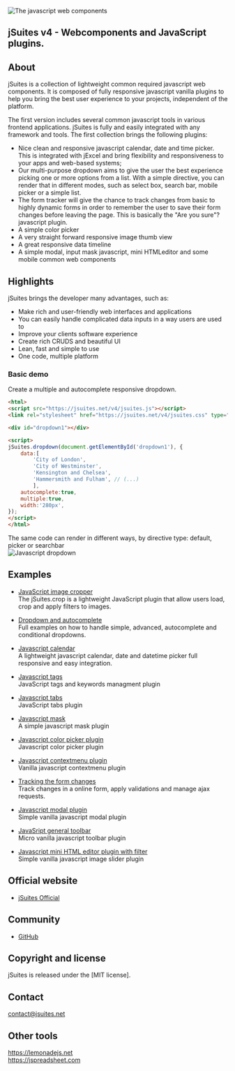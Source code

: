 ![The javascript web components](https://jsuites.net/templates/v4/img/logo.svg)

## jSuites v4 - Webcomponents and JavaScript plugins. 

About
---------
jSuites is a collection of lightweight common required javascript web components. It is composed of fully responsive javascript vanilla plugins to help you bring the best user experience to your projects, independent of the platform.</p>

The first version includes several common javascript tools in various frontend applications. jSuites is fully and easily integrated with any framework and tools. The first collection brings the following plugins:

* Nice clean and responsive javascript calendar, date and time picker. This is integrated with jExcel and bring flexibility and responsiveness to your apps and web-based systems;
* Our multi-purpose dropdown aims to give the user the best experience picking one or more options from a list. With a simple directive, you can render that in different modes, such as select box, search bar, mobile picker or a simple list.
* The form tracker will give the chance to track changes from basic to highly dynamic forms in order to remember the user to save their form changes before leaving the page. This is basically the "Are you sure"? javascript plugin.
* A simple color picker
* A very straight forward responsive image thumb view
* A great responsive data timeline
* A simple modal, input mask javascript, mini HTMLeditor and some mobile common web components

Highlights
---------
jSuites brings the developer many advantages, such as:

* Make rich and user-friendly web interfaces and applications
* You can easily handle complicated data inputs in a way users are used to
* Improve your clients software experience
* Create rich CRUDS and beautiful UI
* Lean, fast and simple to use
* One code, multiple platform


### Basic demo

Create a multiple and autocomplete responsive dropdown.


```html
<html>
<script src="https://jsuites.net/v4/jsuites.js"></script>
<link rel="stylesheet" href="https://jsuites.net/v4/jsuites.css" type="text/css" />

<div id="dropdown1"></div>

<script>
jSuites.dropdown(document.getElementById('dropdown1'), {
    data:[
        'City of London',
        'City of Westminster',
        'Kensington and Chelsea',
        'Hammersmith and Fulham', // (...)
        ],
    autocomplete:true,
    multiple:true,
    width:'280px',
});
</script>
</html>
```
The same code can render in different ways, by directive type: default, picker or searchbar\
![Javascript dropdown](https://jsuites.net/templates/v4/img/dropdown.png)


Examples
---------

* [JavaScript image cropper](https://jsuites.net/v4/image-cropper)\
The jSuites.crop is a lightweight JavaScript plugin that allow users load, crop and apply filters to images.

* [Dropdown and autocomplete](https://jsuites.net/v4/dropdown-and-autocomplete)\
Full examples on how to handle simple, advanced, autocomplete and conditional dropdowns.

* [Javascript calendar](https://jsuites.net/v4/javascript-calendar)\
A lightweight javascript calendar, date and datetime picker full responsive and easy integration.

* [Javascript tags](https://jsuites.net/v4/javascript-tags)\
JavaScript tags and keywords managment plugin

* [Javascript tabs](https://jsuites.net/v4/javascript-tabs)\
JavaScript tabs plugin

* [Javascript mask](https://jsuites.net/v4/javascript-mask)\
A simple javascript mask plugin

* [Javascript color picker plugin](https://jsuites.net/v4/color-picker)\
Javascript color picker plugin

* [Javascript contextmenu plugin](https://jsuites.net/v4/contextmenu)\
Vanilla javascript contextmenu plugin

* [Tracking the form changes](https://jsuites.net/v4/richform)\
Track changes in a online form, apply validations and manage ajax requests.

* [Javascript modal plugin](https://jsuites.net/v4/modal)\
Simple vanilla javascript modal plugin

* [JavaSript general toolbar](https://jsuites.net/v4/toolbar)\
Micro vanilla javascript toolbar plugin

* [Javascript mini HTML editor plugin with filter](https://jsuites.net/v4/text-editor)\
Simple vanilla javascript image slider plugin


## Official website
- [jSuites Official](https://jsuites.net/v4)

## Community
- [GitHub](https://github.com/jsuites/jsuites/issues)

## Copyright and license
jSuites is released under the [MIT license].

## Contact
contact@jsuites.net

## Other tools

https://lemonadejs.net<br>
https://jspreadsheet.com<br>


